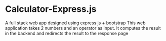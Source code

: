 # Calculator-Express.js
A full stack web app designed using express js + bootstrap
This web application takes 2 numbers and an operator as input. It computes the result in the backend and redirects the result to the response page
